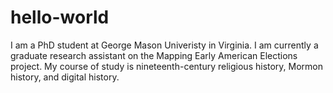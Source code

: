 # hello-world

I am a PhD student at George Mason Univeristy in Virginia. I am currently a graduate research assistant on the Mapping Early American Elections project. My course of study is nineteenth-century religious history, Mormon history, and digital history.

